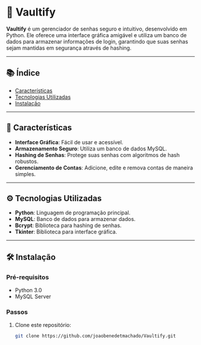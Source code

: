 # 🚀 Vaultify

**Vaultify** é um gerenciador de senhas seguro e intuitivo, desenvolvido em Python. Ele oferece uma interface gráfica amigável e utiliza um banco de dados para armazenar informações de login, garantindo que suas senhas sejam mantidas em segurança através de hashing.

---

## 📚 Índice

- [Características](#-características)
- [Tecnologias Utilizadas](#-tecnologias-utilizadas)
- [Instalação](#-instalação)

---

## 🌟 Características

- **Interface Gráfica**: Fácil de usar e acessível.
- **Armazenamento Seguro**: Utiliza um banco de dados MySQL.
- **Hashing de Senhas**: Protege suas senhas com algoritmos de hash robustos.
- **Gerenciamento de Contas**: Adicione, edite e remova contas de maneira simples.

---

## ⚙️ Tecnologias Utilizadas

- **Python**: Linguagem de programação principal.
- **MySQL**: Banco de dados para armazenar dados.
- **Bcrypt**: Biblioteca para hashing de senhas.
- **Tkinter**: Biblioteca para interface gráfica.

---

## 🛠️ Instalação

### Pré-requisitos

- Python 3.0
- MySQL Server

### Passos

1. Clone este repositório:
   ```bash
   git clone https://github.com/joaobenedetmachado/Vaultify.git
